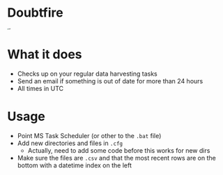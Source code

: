 # Doubtfire

<img src="https://m.media-amazon.com/images/M/MV5BMTExNzU0MTM0OTBeQTJeQWpwZ15BbWU4MDUyOTQwODEx._V1_.jpg" alt="RIP" style="zoom: 20%;" />

# What it does
 - Checks up on your regular data harvesting tasks
 - Send an email if something is out of date for more than 24 hours
 - All times in UTC


# Usage
- Point MS Task Scheduler (or other to the `.bat` file)
- Add new directories and files in `.cfg`
  - Actually, need to add some code before this works for new dirs
- Make sure the files are `.csv` and that the most recent rows are on the bottom with a datetime index on the left

